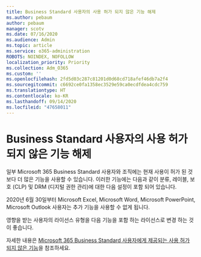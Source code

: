 ```yaml
---
title: Business Standard 사용자의 사용 허가 되지 않은 기능 해제
ms.author: pebaum
author: pebaum
manager: scotv
ms.date: 07/16/2020
ms.audience: Admin
ms.topic: article
ms.service: o365-administration
ROBOTS: NOINDEX, NOFOLLOW
localization_priority: Priority
ms.collection: Adm_O365
ms.custom: ''
ms.openlocfilehash: 2fd5d03c287c81201d0d68cd718afef46db7a2f4
ms.sourcegitcommit: c6692ce0fa1358ec3529e59ca0ecdfdea4cdc759
ms.translationtype: HT
ms.contentlocale: ko-KR
ms.lasthandoff: 09/14/2020
ms.locfileid: "47658011"
---
```

# <a name="unlicensed-features-turned-off-for-business-standard-users"></a>Business Standard 사용자의 사용 허가 되지 않은 기능 해제

일부 Microsoft 365 Business Standard 사용자와 조직에는 현재 사용이 허가 된 것 보다 더 많은 기능을 사용할 수 있습니다. 이러한 기능에는 다음과 같이 분류, 레이블, 보호 (CLP) 및 DRM (디지털 권한 관리)에 대한 다음 설정이 포함 되어 있습니다.
    
2020년 6월 30일부터 Microsoft Excel, Microsoft Word, Microsoft PowerPoint, Microsoft Outlook 사용자는 추가 기능을 사용할 수 없게 됩니다.

영향을 받는 사용자의 라이선스 유형을 다음 기능을 포함 하는 라이선스로 변경 하는 것이 좋습니다. 

자세한 내용은 [Microsoft 365 Business Standard 사용자에게 제공되는 사용 허가 되지 않은 기능](https://support.microsoft.com/help/4568654/extra-features-to-be-turned-off-for-microsoft-365-business-standard?preview)을 참조하세요.